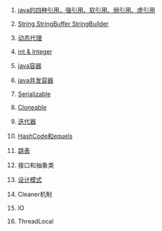 1. [java的四种引用，强引用、软引用、弱引用、虚引用](https://github.com/wangjunjie0817/code/blob/master/javaDemo/src/main/java/com/wang/code/RefDemo.java)

2. [String StringBuffer StringBuilder](https://github.com/wangjunjie0817/code/blob/master/javaDemo/src/main/java/com/wang/code/StringDemo.java)

3. [动态代理](https://github.com/wangjunjie0817/code/blob/master/javaDemo/src/main/java/com/wang/code/ProxyDemo.java)

4. [int & Integer](https://github.com/wangjunjie0817/code/blob/master/javaDemo/src/main/java/com/wang/code/IntegerDemo.java)

5. [java容器](https://github.com/wangjunjie0817/note/blob/master/java/containersNote.md)

6. [java并发容器](https://github.com/wangjunjie0817/note/blob/master/java/concurrentContainersNote.md)
   
6. [Serializable](https://github.com/wangjunjie0817/note/blob/master/java/serializableNote.md)

7. [Cloneable](https://github.com/wangjunjie0817/note/blob/master/java/cloneable.md)

8. [迭代器](https://github.com/wangjunjie0817/code/blob/master/javaDemo/src/main/java/com/wang/code/IteratorDemo.java)

9. [HashCode和equels](https://github.com/wangjunjie0817/note/blob/master/java/equalsNote.md)

10. [跳表](https://github.com/wangjunjie0817/note/blob/master/java/ConcurrentSkipListMapNote.md)

11. 接口和抽象类

12. [设计模式](https://github.com/wangjunjie0817/code/blob/master/javaDemo/src/main/java/com/wang/code/designPatterns/package-info.java)

13. Cleaner机制

14. IO

15. ThreadLocal
